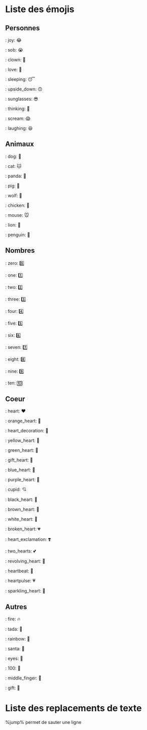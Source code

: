 # Liste des émojis

## Personnes

: joy: 😂

: sob: 😭

: clown: 🤡

: love: 🥰

: sleeping: 😴

: upside_down: 🙃

: sunglasses: 😎

: thinking: 🤔

: scream: 😱

: laughing: 😆


## Animaux

: dog: 🐶

: cat: 🐱

: panda: 🐼

: pig: 🐷

: wolf: 🐺

: chicken: 🐔

: mouse: 🐭

: lion: 🦁

: penguin: 🐧


## Nombres

: zero: 0️⃣

: one: 1️⃣

: two: ️2️⃣

: three: 3️⃣

: four: 4️⃣

: five: 5️⃣

: six: 6️⃣

: seven: 7️⃣

: eight: 8️⃣

: nine: 9️⃣

: ten: 🔟


## Coeur

: heart: ❤️

: orange_heart: 🧡

: heart_decoration: 💟

: yellow_heart: 💛

: green_heart: 💚

: gift_heart: 💝

: blue_heart: 💙

: purple_heart: 💜

: cupid: 💘

: black_heart: 🖤

: brown_heart: 🤎

: white_heart: 🤍

: broken_heart: 💔

: heart_exclamation: ❣️

: two_hearts: 💕

: revolving_heart: 💞

: heartbeat: 💓

: heartpulse: 💗

: sparkling_heart: 💖


## Autres

: fire: 🔥

: tada: 🎉

: rainbow: 🌈

: santa: 🎅

: eyes: 👀

: 100: 💯

: middle_finger: 🖕

: gift: 🎁



# Liste des replacements de texte

%jump% permet de sauter une ligne
